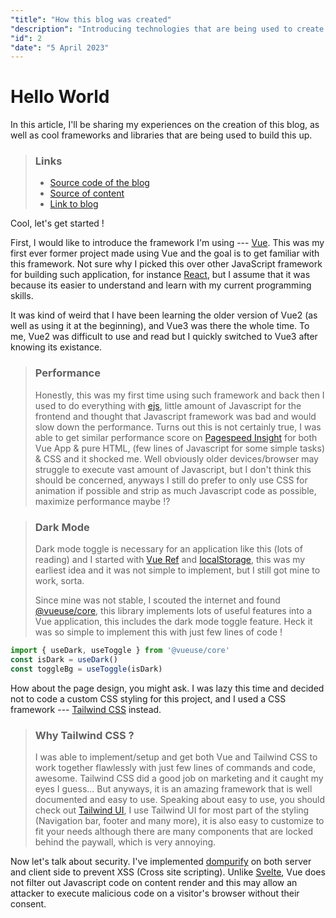 ```yaml
---
"title": "How this blog was created"
"description": "Introducing technologies that are being used to create this blog & difficulties I faced during the process."
"id": 2
"date": "5 April 2023"
---
```

# Hello World

In this article, I'll be sharing my experiences on the creation of this blog, as well as cool frameworks and libraries that are being used to build this up.

> ### Links
> - [Source code of the blog](https://github.com/leecheeyong/blog)
> - [Source of content](https://github.com/frontendkey/frontendkey.github.io)
> - [Link to blog](https://blog.joelee.works)

Cool, let's get started ! 

First, I would like to introduce the framework I'm using --- [Vue](https://vuejs.org).
This was my first ever former project made using Vue and the goal is to get familiar with this framework.
Not sure why I picked this over other JavaScript framework for building such application, for instance [React](https://react.dev), but I assume that it was because its easier to understand and learn with my current programming skills.

It was kind of weird that I have been learning the older version of Vue2 (as well as using it at the beginning), and Vue3 was there the whole time. To me, Vue2 was difficult to use and read but I quickly switched to Vue3 after knowing its existance. 

> ### Performance 
> Honestly, this was my first time using such framework and back then I used to do everything with [ejs](https://npmjs.com/ejs), little amount of Javascript for the frontend and thought that Javascript framework was bad and would slow down the performance. Turns out this is not certainly true, I was able to get similar performance score on [Pagespeed Insight](https://pagespeed.web.dev) for both Vue App & pure HTML, (few lines of Javascript for some simple tasks) & CSS and it shocked me. Well obviously older devices/browser may struggle to execute vast amount of Javascript, but I don't think this should be concerned, anyways I still do prefer to only use CSS for animation if possible and strip as much Javascript code as possible, maximize performance maybe !?

> ### Dark Mode 
> Dark mode toggle is necessary for an application like this (lots of reading) and I started with [Vue Ref](https://vuejs.org/api/reactivity-core.html) and [localStorage](https://developer.mozilla.org/en-US/docs/Web/API/Window/localStorage), this was my earliest idea and it was not simple to implement, but I still got mine to work, sorta. 
>
> Since mine was not stable, I scouted the internet and found [@vueuse/core](https://npmjs.com/@vueuse/core), this library implements lots of useful features into a Vue application, this includes the dark mode toggle feature. Heck it was so simple to implement this with just few lines of code !
```js
import { useDark, useToggle } from '@vueuse/core'
const isDark = useDark()
const toggleBg = useToggle(isDark)
```

How about the page design, you might ask. I was lazy this time and decided not to code a custom CSS styling for this project, and I used a CSS framework --- [Tailwind CSS](https://tailwindcss.com) instead.

> ### Why Tailwind CSS ?
> I was able to implement/setup and get both Vue and Tailwind CSS to work together flawlessly with just few lines of commands and code, awesome.
> Tailwind CSS did a good job on marketing and it caught my eyes I guess... But anyways, it is an amazing framework that is well documented and easy to use. Speaking about easy to use, you should check out [Tailwind UI](https://tailwindui.com), I use Tailwind UI for most part of the styling (Navigation bar, footer and many more), it is also easy to customize to fit your needs although there are many components that are locked behind the paywall, which is very annoying.

Now let's talk about security. I've implemented [dompurify](https://npmjs.com/dompurify) on both server and client side to prevent XSS (Cross site scripting). Unlike [Svelte](https://svelte.dev), Vue does not filter out Javascript code on content render and this may allow an attacker to execute malicious code on a visitor's browser without their consent.

